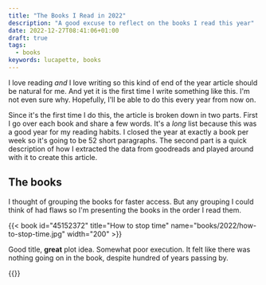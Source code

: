```yaml
---
title: "The Books I Read in 2022"
description: "A good excuse to reflect on the books I read this year"
date: 2022-12-27T08:41:06+01:00
draft: true
tags:
  - books
keywords: lucapette, books
---
```


I love reading _and_ I love writing so this kind of end of the year article
should be natural for me. And yet it is the first time I write something like
this. I'm not even sure why. Hopefully, I'll be able to do this every year from
now on.

Since it's the first time I do this, the article is broken down in two parts.
First I go over each book and share a few words. It's a _long_ list because this
was a good year for my reading habits. I closed the year at exactly a book per
week so it's going to be 52 short paragraphs. The second part is a quick
description of how I extracted the data from goodreads and played around with it
to create this article.

## The books

I thought of grouping the books for faster access. But any grouping I could
think of had flaws so I'm presenting the books in the order I read them.

{{< book id="45152372" title="How to stop time" name="books/2022/how-to-stop-time.jpg" width="200" >}}

Good title, **great** plot idea. Somewhat poor execution. It felt like there was
nothing going on in the book, despite hundred of years passing by.

{{</book>}}
